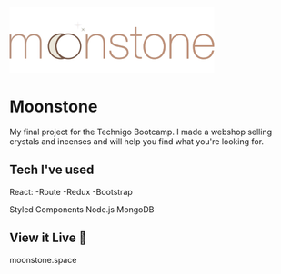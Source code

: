 ![moonstone logo](public/logo.svg)

#  Moonstone
 My final project for the Technigo Bootcamp. 
 I made a webshop selling crystals and incenses and will help you find what you're looking for. 


## Tech I've used
React: 
  -Route
  -Redux 
  -Bootstrap

Styled Components
Node.js
MongoDB 

## View it Live 🌟
moonstone.space 
